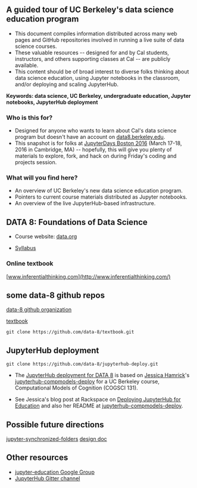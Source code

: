 ## A guided tour of UC Berkeley's data science education program

* This document compiles information distributed across many web pages and GitHub repositories involved in running a live suite of data science courses.
* These valuable resources -- designed for and by Cal students, instructors, and others supporting classes at Cal -- are publicly available.
* This content should be of broad interest to diverse folks thinking about data science education, using Jupyter notebooks in the classroom, and/or deploying and scaling JupyterHub.

**Keywords: data science, UC Berkeley, undergraduate education, Jupyter notebooks, JupyterHub deployment**

### Who is this for?
* Designed for anyone who wants to learn about Cal's data science program but doesn't have an account on [data8.berkeley.edu](https://data8.berkeley.edu/).
* This snapshot is for folks at [JupyterDays Boston 2016](http://blog.jupyter.org/2016/02/16/jupyterdays-boston-2016/) (March 17-18, 2016 in Cambridge, MA) -- hopefully, this will give you plenty of materials to explore, fork, and hack on during Friday's coding and projects session.

### What will you find here?
* An overview of UC Berkeley's new data science education program.
* Pointers to current course materials distributed as Jupyter notebooks.
* An overview of the live JupyterHub-based infrastructure.

## DATA 8: Foundations of Data Science

* Course website: [data.org](https://data-8.appspot.com/sp16/course)

* [Syllabus](https://data-8.appspot.com/sp16/course)

### Online textbook

[www.inferentialthinking.com](http://www.inferentialthinking.com/)

## some data-8 github repos

[data-8 github organization](https://github.com/data-8)

[textbook](https://github.com/data-8/textbook)

    git clone https://github.com/data-8/textbook.git

## JupyterHub deployment

    git clone https://github.com/data-8/jupyterhub-deploy.git

* The [JupyterHub deployment for DATA 8](https://github.com/data-8/jupyterhub-deploy) is based on [Jessica Hamrick](http://www.jesshamrick.com/)'s [jupyterhub-compmodels-deploy](https://github.com/compmodels/jupyterhub-deploy) for a UC Berkeley course, Computational Models of Cognition (COGSCI 131).

* See Jessica's blog post at Rackspace on [Deploying JupyterHub for Education](https://developer.rackspace.com/blog/deploying-jupyterhub-for-education/) and also her README at [jupyterhub-compmodels-deploy](https://github.com/compmodels/jupyterhub-deploy).

## Possible future directions

[jupyter-synchronized-folders](https://github.com/elaine84/jupyter-synchronized-folders)
[design doc](https://github.com/elaine84/jupyter-synchronized-folders/blob/proposal/design.md)

## Other resources
* [jupyter-education Google Group](https://groups.google.com/forum/#!forum/jupyter-education)
* [JupyterHub Gitter channel](https://gitter.im/jupyter/jupyterhub)
